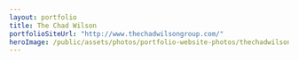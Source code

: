 ```yaml
---
layout: portfolio
title: The Chad Wilson
portfolioSiteUrl: "http://www.thechadwilsongroup.com/"
heroImage: /public/assets/photos/portfolio-website-photos/thechadwilsongroup-scr.png
---
```

